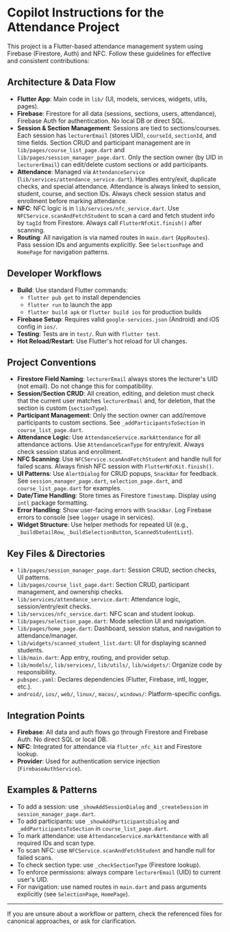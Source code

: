 

# Copilot Instructions for the Attendance Project

This project is a Flutter-based attendance management system using Firebase (Firestore, Auth) and NFC. Follow these guidelines for effective and consistent contributions:

## Architecture & Data Flow
- **Flutter App**: Main code in `lib/` (UI, models, services, widgets, utils, pages).
- **Firebase**: Firestore for all data (sessions, sections, users, attendance), Firebase Auth for authentication. No local DB or direct SQL.
- **Session & Section Management**: Sessions are tied to sections/courses. Each session has `lecturerEmail` (stores UID), `courseId`, `sectionId`, and time fields. Section CRUD and participant management are in `lib/pages/course_list_page.dart` and `lib/pages/session_manager_page.dart`. Only the section owner (by UID in `lecturerEmail`) can edit/delete custom sections or add participants.
- **Attendance**: Managed via `AttendanceService` (`lib/services/attendance_service.dart`). Handles entry/exit, duplicate checks, and special attendance. Attendance is always linked to session, student, course, and section IDs. Always check session status and enrollment before marking attendance.
- **NFC**: NFC logic is in `lib/services/nfc_service.dart`. Use `NFCService.scanAndFetchStudent` to scan a card and fetch student info by `tagId` from Firestore. Always call `FlutterNfcKit.finish()` after scanning.
- **Routing**: All navigation is via named routes in `main.dart` (`AppRoutes`). Pass session IDs and arguments explicitly. See `SelectionPage` and `HomePage` for navigation patterns.

## Developer Workflows
- **Build**: Use standard Flutter commands:
  - `flutter pub get` to install dependencies
  - `flutter run` to launch the app
  - `flutter build apk` or `flutter build ios` for production builds
- **Firebase Setup**: Requires valid `google-services.json` (Android) and iOS config in `ios/`.
- **Testing**: Tests are in `test/`. Run with `flutter test`.
- **Hot Reload/Restart**: Use Flutter's hot reload for UI changes.

## Project Conventions
- **Firestore Field Naming**: `lecturerEmail` always stores the lecturer's UID (not email). Do not change this for compatibility.
- **Session/Section CRUD**: All creation, editing, and deletion must check that the current user matches `lecturerEmail` and, for deletion, that the section is custom (`sectionType`).
- **Participant Management**: Only the section owner can add/remove participants to custom sections. See `_addParticipantsToSection` in `course_list_page.dart`.
- **Attendance Logic**: Use `AttendanceService.markAttendance` for all attendance actions. Use `AttendanceScanType` for entry/exit. Always check session status and enrollment.
- **NFC Scanning**: Use `NFCService.scanAndFetchStudent` and handle null for failed scans. Always finish NFC session with `FlutterNfcKit.finish()`.
- **UI Patterns**: Use `AlertDialog` for CRUD popups, `SnackBar` for feedback. See `session_manager_page.dart`, `selection_page.dart`, and `course_list_page.dart` for examples.
- **Date/Time Handling**: Store times as Firestore `Timestamp`. Display using `intl` package formatting.
- **Error Handling**: Show user-facing errors with `SnackBar`. Log Firebase errors to console (see `logger` usage in services).
- **Widget Structure**: Use helper methods for repeated UI (e.g., `_buildDetailRow`, `_buildSelectionButton`, `ScannedStudentList`).

## Key Files & Directories
- `lib/pages/session_manager_page.dart`: Session CRUD, section checks, UI patterns.
- `lib/pages/course_list_page.dart`: Section CRUD, participant management, and ownership checks.
- `lib/services/attendance_service.dart`: Attendance logic, session/entry/exit checks.
- `lib/services/nfc_service.dart`: NFC scan and student lookup.
- `lib/pages/selection_page.dart`: Mode selection UI and navigation.
- `lib/pages/home_page.dart`: Dashboard, session status, and navigation to attendance/manager.
- `lib/widgets/scanned_student_list.dart`: UI for displaying scanned students.
- `lib/main.dart`: App entry, routing, and provider setup.
- `lib/models/`, `lib/services/`, `lib/utils/`, `lib/widgets/`: Organize code by responsibility.
- `pubspec.yaml`: Declares dependencies (Flutter, Firebase, intl, logger, etc.).
- `android/`, `ios/`, `web/`, `linux/`, `macos/`, `windows/`: Platform-specific configs.

## Integration Points
- **Firebase**: All data and auth flows go through Firestore and Firebase Auth. No direct SQL or local DB.
- **NFC**: Integrated for attendance via `flutter_nfc_kit` and Firestore lookup.
- **Provider**: Used for authentication service injection (`FirebaseAuthService`).

## Examples & Patterns
- To add a session: use `_showAddSessionDialog` and `_createSession` in `session_manager_page.dart`.
- To add participants: use `_showAddParticipantsDialog` and `_addParticipantsToSection` in `course_list_page.dart`.
- To mark attendance: use `AttendanceService.markAttendance` with all required IDs and scan type.
- To scan NFC: use `NFCService.scanAndFetchStudent` and handle null for failed scans.
- To check section type: use `_checkSectionType` (Firestore lookup).
- To enforce permissions: always compare `lecturerEmail` (UID) to current user's UID.
- For navigation: use named routes in `main.dart` and pass arguments explicitly (see `SelectionPage`, `HomePage`).

---
If you are unsure about a workflow or pattern, check the referenced files for canonical approaches, or ask for clarification.
